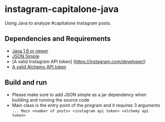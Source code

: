 # instagram-capitalone-java
Using Java to analyze #capitalone Instagram posts. 

## Dependencies and Requirements
* [Java 1.6 or newer](http://www.oracle.com/technetwork/java/javase/downloads/index.html)
* [JSON Simple](https://code.google.com/p/json-simple/)
* [A valid Instagram API token] (https://instagram.com/developer/)
* [A valid Alchemy API token](http://www.alchemyapi.com/)


## Build and run
* Please make sure to add JSON simple as a jar dependency when building and running the source code 
* Main class is the entry point of the program and it requires 3 arguments
`... Main <number of posts> <instagram api token> <alchemy api token>`



